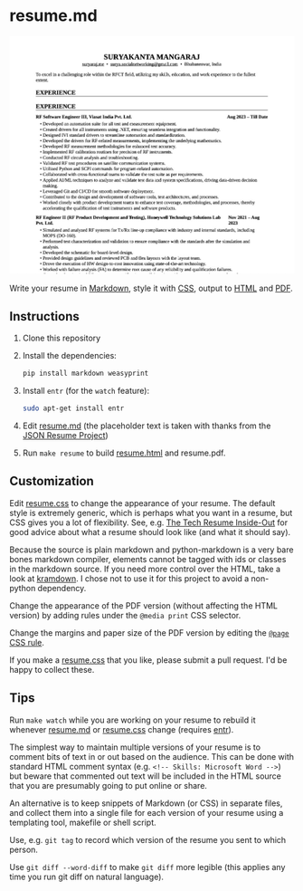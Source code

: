 # resume.md

![Resume](resume.jpg)

Write your resume in [Markdown](https://github.com/suryakantamangaraj/Resume/edit/main/resume.md), style it with [CSS](resume.css), output to [HTML](resume.html) and [PDF](resume.pdf).

## Instructions

1. Clone this repository

2. Install the dependencies:
    ```sh
    pip install markdown weasyprint
    ```

3. Install `entr` (for the `watch` feature):
    ```sh
    sudo apt-get install entr
    ```

4. Edit [resume.md](resume.md) (the placeholder text is taken with thanks from the [JSON Resume Project](https://jsonresume.org/themes/))

5. Run `make resume` to build [resume.html](resume.html) and resume.pdf.

## Customization

Edit [resume.css](resume.css) to change the appearance of your resume. The default style is extremely generic, which is perhaps what you want in a resume, but CSS gives you a lot of flexibility. See, e.g. [The Tech Resume Inside-Out](https://www.thetechinterview.com/) for good advice about what a resume should look like (and what it should say).

Because the source is plain markdown and python-markdown is a very bare bones markdown compiler, elements cannot be tagged with ids or classes in the markdown source. If you need more control over the HTML, take a look at [kramdown](https://kramdown.gettalong.org/syntax.html). I chose not to use it for this project to avoid a non-python dependency.

Change the appearance of the PDF version (without affecting the HTML version) by adding rules under the `@media print` CSS selector.

Change the margins and paper size of the PDF version by editing the [`@page` CSS rule](https://developer.mozilla.org/en-US/docs/Web/CSS/%40page/size).

If you make a [resume.css](resume.css) that you like, please submit a pull request. I'd be happy to collect these.

## Tips

Run `make watch` while you are working on your resume to rebuild it whenever [resume.md](resume.md) or [resume.css](resume.css) change (requires [entr](http://eradman.com/entrproject/)).

The simplest way to maintain multiple versions of your resume is to comment bits of text in or out based on the audience. This can be done with standard HTML comment syntax (e.g. `<!-- Skills: Microsoft Word -->`) but beware that commented out text will be included in the HTML source that you are presumably going to put online or share.

An alternative is to keep snippets of Markdown (or CSS) in separate files, and collect them into a single file for each version of your resume using a templating tool, makefile or shell script.

Use, e.g. `git tag` to record which version of the resume you sent to which person.

Use `git diff --word-diff` to make `git diff` more legible (this applies any time you run git diff on natural language).

